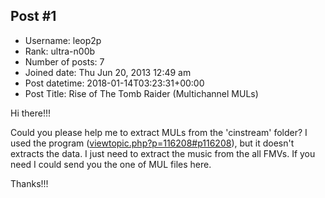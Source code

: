 ## Post #1
- Username: leop2p
- Rank: ultra-n00b
- Number of posts: 7
- Joined date: Thu Jun 20, 2013 12:49 am
- Post datetime: 2018-01-14T03:23:31+00:00
- Post Title: Rise of The Tomb Raider (Multichannel MULs)

Hi there!!!

Could you please help me to extract MULs from the 'cinstream' folder? I used the program ([viewtopic.php?p=116208#p116208](http://forum.xentax.com/viewtopic.php?p=116208#p116208)), but it doesn't extracts the data. I just need to extract the music from the all FMVs. If you need I could send you the one of MUL files here.

Thanks!!!
